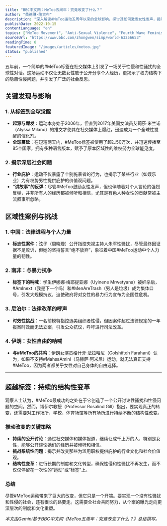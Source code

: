 ```yaml
---
title: "BBC中文网：MeToo五周年：究竟改变了什么？" 
author: "桑德琳·隆贡布" 
description: "深入解读#MeToo运动五周年以来的全球影响，探讨其如何激发女性发声，揭示社会深层问题，并推动持续的结构性变革。" 
publishDate: 2022-10-15 
contentLanguage: "en"  
topics: ["MeToo Movement", "Anti-Sexual Violence", "Fourth Wave Feminism"] 
sourceUrl: "https://www.bbc.com/zhongwen/simp/world-63256653" 
readingTime: 8 
featuredImage: "/images/articles/metoo.jpg" 
status: "published"
---
```


五年前，一个简单的#MeToo标签在社交媒体上引发了一场关于性侵和性骚扰的全球性对话。这场运动不仅让无数女性敢于公开分享个人经历，更揭示了权力结构下的隐蔽性侵问题，并引发了广泛的社会反思。

## 关键发现与影响

### 1\. 从标签到全球觉醒

  - **起源与爆发**：运动本身始于2006年，但直到2017年美国女演员艾莉莎·米兰诺（Alyssa Milano）的推文才使其在社交媒体上爆红，迅速成为一个全球性觉醒的催化剂。
  - **全球蔓延**：在短短两天内，#MeToo标签被使用了超过50万次，并迅速传播至85个国家，拥有多种语言版本，赋予了原本区域性的维权努力全球能见度。

### 2\. 揭示深层社会问题

  - **行业庇护**：运动不仅暴露了个别施暴者的行为，也揭示了某些行业（如娱乐业）为有权势男性提供庇护的价值观问题。
  - **“讲故事”的反弹**：尽管#MeToo鼓励女性发声，但也伴随着对个人言论的强烈反弹，并非所有人的经历都被倾听和相信，尤其是有色人种女性的贡献常被主流叙事所忽略。



## 区域性案例与挑战

### 1\. 中国：法律进程与个人力量

  - **标志性案件**：弦子（周晓璇）公开指控央视主持人朱军性骚扰，尽管最终因证据不足败诉，但她的坚持誓言“绝不放弃”，象征着中国#MeToo运动中个人力量的韧性。

### 2\. 南非：与暴力抗争

  - **标签下的呐喊**：学生伊娜娜·梅耶提亚娜（Uyinene Mrwetyana）被奸杀后，\#AmInext（我是下一个吗）和#MenAreTrash（男人是垃圾）成为集体口号，引发大规模抗议，迫使政府将对女性的暴力行为宣布为全国性危机。

### 3\. 尼泊尔：法律改革的呼声

  - **时效性挑战**：一名前模特指控选美组织者性侵，但因案件超过法律规定的一年报案时效而无法立案，引发公众抗议，呼吁进行司法改革。

### 4\. 伊朗：女性自由的呐喊

  - **与#MeToo的共鸣**：伊朗女演员格什菲·法拉哈尼（Golshifteh Farahani）认为，如果不支持#MahsaAmini（马赫萨·阿米尼）运动，就无法真正支持#MeToo，因为两者都关乎女性对自己身体的自由选择。

-----

## 超越标签：持续的结构性变革

观察人士认为，#MeToo最成功的之处在于它创造了一个公开讨论性骚扰和性侵问题的空间。然而，博伊尔教授（Professor Rosalind Gill）指出，要实现真正的转变，还需要对工作场所、学校、体育场馆等所有场所进行持续不断的结构性改变。

### 推动改变的关键策略

  - **持续的公开讨论**：通过社交媒体和媒体报道，继续让成千上万的人，特别是女性，能够公开谈论她们的经历并被倾听和相信。
  - **挑战系统性问题**：揭示并改变那些为滥用职权提供庇护的行业文化和社会价值观。
  - **结构性变革**：进行长期的制度和文化转型，确保性侵和性骚扰不再发生，而不仅仅停留在一次性的“运动”或“标签”上。

### 总结

尽管#MeToo运动带来了巨大的改变，但它只是一个开端。要实现一个没有性骚扰和性侵的社会，还有很长的路要走。这需要全社会共同努力，从个案的曝光走向更深层次的制度和文化重塑。

*本文由Gemini基于BBC中文网《MeToo五周年：究竟改变了什么？》总结撰写。*